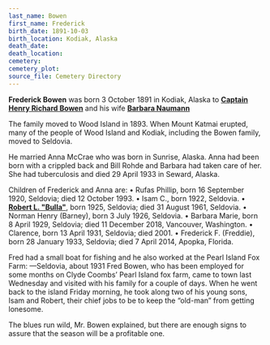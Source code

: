 ```yaml
---
last_name: Bowen
first_name: Frederick
birth_date: 1891-10-03
birth_location: Kodiak, Alaska
death_date: 
death_location:
cemetery: 
cemetery_plot:
source_file: Cemetery Directory
---
```

**Frederick Bowen** was born 3 October 1891 in Kodiak, Alaska to [**Captain Henry Richard Bowen**](./Bowen_Captain_Henry_Richard.md) and his wife [**Barbara Naumann**](./Naumann_Barbara.md) 

The family moved to Wood Island in 1893. When Mount Katmai erupted, many of the people of Wood Island and Kodiak, including the Bowen family, moved to Seldovia. 

He married Anna McCrae who was born in Sunrise, Alaska. Anna had been born with a crippled back and Bill Rohde and Barbara had taken care of her. She had tuberculosis and died 29 April 1933 in Seward, Alaska.

Children of Frederick and Anna are:
•	Rufas Phillip, born 16 September 1920, Seldovia; died 12 October 1993.
•	Isam C., born 1922, Seldovia.
•	[**Robert L. "Bulla"**](./Bowen_Robert_Bulla.md), born 1925, Seldovia; died 31 August 1961, Seldovia.
•	Norman Henry (Barney), born 3 July 1926, Seldovia.
•	Barbara Marie, born 8 April 1929, Seldovia; died 11 December 2018, Vancouver, Washington.
•	Clarence, born 13 April 1931, Seldovia; died 2001.
•	Frederick F. (Freddie), born 28 January 1933, Seldovia; died 7 April 2014, Apopka, Florida.

Fred had a small boat for fishing and he also worked at the Pearl Island Fox Farm: 
—Seldovia, about 1931
Fred Bowen, who has been employed for some months on Clyde Coombs’ Pearl Island fox farm, came to town last Wednesday and visited with his family for a couple of days. When he went back to the island Friday morning, he took along two of his young sons, Isam and Robert, their chief jobs to be to keep the “old-man” from getting lonesome.

The blues run wild, Mr. Bowen explained, but there are enough signs to assure that the season will be a profitable one. 


